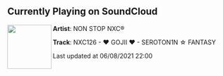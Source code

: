 ## Currently Playing on SoundCloud

[<img align="left" width="100" src="https://i1.sndcdn.com/artworks-000458568096-o6vw45-t500x500.jpg">](https://soundcloud.com/nonstopnxc/nxc126)

**Artist**: NON STOP NXC® 

**Track**: NXC126 - ♥ GOJII ♥ - SEROTON1N ☆ FANTASY

Last updated at 06/08/2021 22:00
